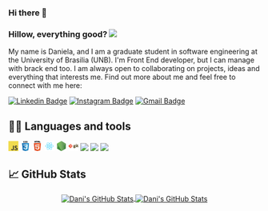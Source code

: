 ### Hi there 👋

<!--
**daniso123/daniso123** is a ✨ _special_ ✨ repository because its `README.md` (this file) appears on your GitHub profile.

Here are some ideas to get you started:

- 🔭 I’m currently working on ...
- 🌱 I’m currently learning ...
- 👯 I’m looking to collaborate on ...
- 🤔 I’m looking for help with ...
- 💬 Ask me about ...
- 📫 How to reach me: ...
- 😄 Pronouns: ...
- ⚡ Fun fact: ...
-->
### Hillow, everything good? <img src="https://media.giphy.com/media/mGcNjsfWAjY5AEZNw6/giphy.gif" width="50"></h2>

My name is Daniela, and I am a graduate student in software engineering at the <a style="text-decoration:none;" href="http://www.unb.br">University of Brasilia</a> (UNB). I'm  Front End developer, but I can manage with brack end too. I am always open to collaborating on projects, ideas and everything that interests me. Find out more about me and feel free to connect with me here:

[![Linkedin Badge](https://img.shields.io/badge/-dani_so_o_-blue?style=flat-square&logo=Linkedin&logoColor=white&link=https://https://www.linkedin.com/in/daniela-soares-de-oliveira-b994bb1b3/)](https://www.linkedin.com/in/daniela-soares-de-oliveira-b994bb1b3/)
[![Instagram Badge](https://img.shields.io/badge/-dani_so_o_-purple?style=flat-square&logo=instagram&logoColor=white&link=https://instagram.com/dani_so_o_/)](https://www.instagram.com/dani_so_o_/)
[![Gmail Badge](https://img.shields.io/badge/-dannysoaresdeoliveira@gmail.com-c14438?style=flat-square&logo=Gmail&logoColor=white&link=mailto:dannysoaresdeoliveira@gmail.com)](mailto:dannysoaresdeoliveira@gmail.com)

## 👩‍💻 Languages and tools
<code><img height="20" src="https://raw.githubusercontent.com/github/explore/80688e429a7d4ef2fca1e82350fe8e3517d3494d/topics/javascript/javascript.png"></code>
<code><img height="20" src="https://raw.githubusercontent.com/github/explore/80688e429a7d4ef2fca1e82350fe8e3517d3494d/topics/css/css.png"></code>
<code><img height="20" src="https://raw.githubusercontent.com/github/explore/80688e429a7d4ef2fca1e82350fe8e3517d3494d/topics/html/html.png"></code>
<code><img height="20" src="https://raw.githubusercontent.com/github/explore/80688e429a7d4ef2fca1e82350fe8e3517d3494d/topics/react/react.png"></code>
<code><img height="20" src="https://raw.githubusercontent.com/github/explore/80688e429a7d4ef2fca1e82350fe8e3517d3494d/topics/nodejs/nodejs.png"></code>
<code><img height="20" src="https://raw.githubusercontent.com/github/explore/80688e429a7d4ef2fca1e82350fe8e3517d3494d/topics/git/git.png"></code>
<code><img height="20" src="https://img.icons8.com/color/96/000000/ubuntu--v1.png"></code>
<code><img height="20" src="https://img.icons8.com/color/96/000000/linux.png"></code>
<code><img height="20" src="https://img.icons8.com/fluent/240/000000/visual-studio-code-2019.png"></code>

## 📈 GitHub Stats
<div align="center">

<a href="https://github.com/daniso123">
  <img align="center" style="height: 12.8rem;" src="https://github-readme-stats.vercel.app/api/top-langs/?username=daniso123&hide=c%2B%2B,c,html&title_color=6aa6f8&text_color=8a919a&icon_color=6aa6f8&bg_color=0e1116" alt="Dani's GitHub Stats" />
</a>

<a href="https://github.com/daniso123">
  <img align="center" src="https://github-readme-stats.vercel.app/api?username=daniso123&show_icons=true&line_height=27&count_private=true&title_color=6aa6f8&text_color=8a919a&icon_color=6aa6f8&bg_color=0e1116" alt="Dani's GitHub Stats" />
</a>

</div>
